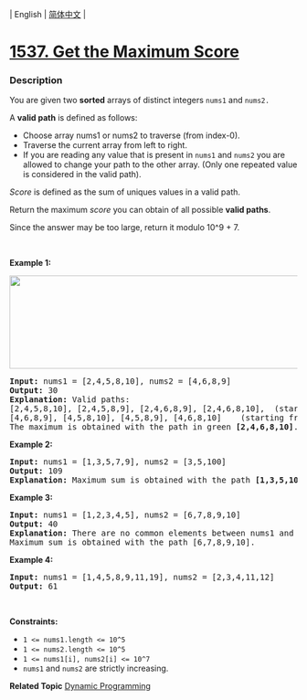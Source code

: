 | English | [简体中文](README.md) |

# [1537. Get the Maximum Score](https://leetcode-cn.com/problems/get-the-maximum-score)
 ### Description
<p>You are given two <strong>sorted</strong> arrays of distinct integers <code>nums1</code> and <code>nums2.</code></p>

<p>A <strong>valid<strong><em> </em></strong>path</strong> is defined as follows:</p>

<ul>
	<li>Choose&nbsp;array nums1 or nums2 to traverse (from index-0).</li>
	<li>Traverse the current array from left to right.</li>
	<li>If you are reading any value that is present in <code>nums1</code> and <code>nums2</code>&nbsp;you are allowed to change your path to the other array. (Only one repeated value is considered in the&nbsp;valid path).</li>
</ul>

<p><em>Score</em> is defined as the sum of uniques values in a valid path.</p>

<p>Return the maximum <em>score</em> you can obtain of all possible&nbsp;<strong>valid&nbsp;paths</strong>.</p>

<p>Since the answer&nbsp;may be too large,&nbsp;return it modulo&nbsp;10^9 + 7.</p>

<p>&nbsp;</p>
<p><strong>Example 1:</strong></p>

<p><strong><img alt="" src="https://assets.leetcode.com/uploads/2020/07/16/sample_1_1893.png" style="width: 538px; height: 163px;" /></strong></p>

<pre>
<strong>Input:</strong> nums1 = [2,4,5,8,10], nums2 = [4,6,8,9]
<strong>Output:</strong> 30
<strong>Explanation:</strong>&nbsp;Valid paths:
[2,4,5,8,10], [2,4,5,8,9], [2,4,6,8,9], [2,4,6,8,10],  (starting from nums1)
[4,6,8,9], [4,5,8,10], [4,5,8,9], [4,6,8,10]    (starting from nums2)
The maximum is obtained with the path in green <strong>[2,4,6,8,10]</strong>.
</pre>

<p><strong>Example 2:</strong></p>

<pre>
<strong>Input:</strong> nums1 = [1,3,5,7,9], nums2 = [3,5,100]
<strong>Output:</strong> 109
<strong>Explanation:</strong>&nbsp;Maximum sum is obtained with the path <strong>[1,3,5,100]</strong>.
</pre>

<p><strong>Example 3:</strong></p>

<pre>
<strong>Input:</strong> nums1 = [1,2,3,4,5], nums2 = [6,7,8,9,10]
<strong>Output:</strong> 40
<strong>Explanation:</strong>&nbsp;There are no common elements between nums1 and nums2.
Maximum sum is obtained with the path [6,7,8,9,10].
</pre>

<p><strong>Example 4:</strong></p>

<pre>
<strong>Input:</strong> nums1 = [1,4,5,8,9,11,19], nums2 = [2,3,4,11,12]
<strong>Output:</strong> 61
</pre>

<p>&nbsp;</p>
<p><strong>Constraints:</strong></p>

<ul>
	<li><code>1 &lt;= nums1.length &lt;= 10^5</code></li>
	<li><code>1 &lt;= nums2.length &lt;= 10^5</code></li>
	<li><code>1 &lt;= nums1[i], nums2[i] &lt;= 10^7</code></li>
	<li><code>nums1</code> and <code>nums2</code> are strictly increasing.</li>
</ul>

**Related Topic**  [Dynamic Programming](https://leetcode-cn.com/tag/dynamic-programming) 